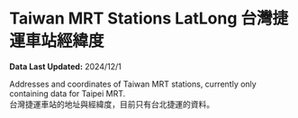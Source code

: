 # Taiwan MRT Stations LatLong 台灣捷運車站經緯度

**Data Last Updated:** 2024/12/1

Addresses and coordinates of Taiwan MRT stations, currently only containing data for Taipei MRT.  
台灣捷運車站的地址與經緯度，目前只有台北捷運的資料。
